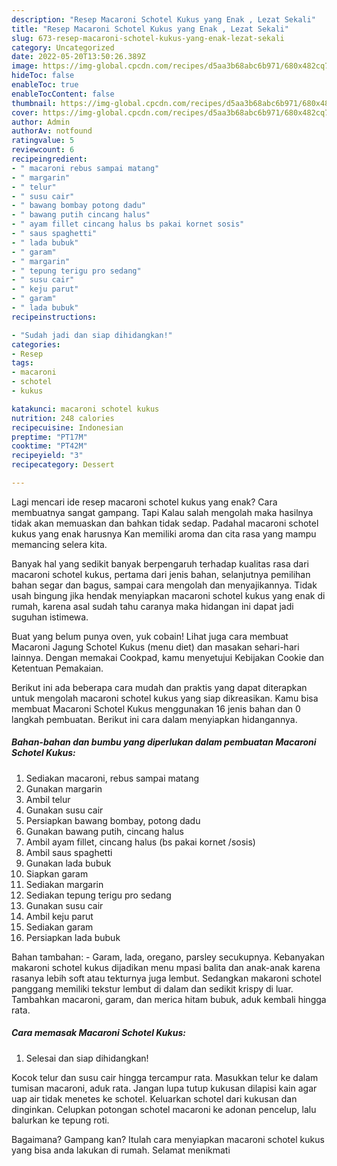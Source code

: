 ```yaml
---
description: "Resep Macaroni Schotel Kukus yang Enak , Lezat Sekali"
title: "Resep Macaroni Schotel Kukus yang Enak , Lezat Sekali"
slug: 673-resep-macaroni-schotel-kukus-yang-enak-lezat-sekali
category: Uncategorized
date: 2022-05-20T13:50:26.389Z
image: https://img-global.cpcdn.com/recipes/d5aa3b68abc6b971/680x482cq70/macaroni-schotel-kukus-foto-resep-utama.jpg
hideToc: false
enableToc: true
enableTocContent: false
thumbnail: https://img-global.cpcdn.com/recipes/d5aa3b68abc6b971/680x482cq70/macaroni-schotel-kukus-foto-resep-utama.jpg
cover: https://img-global.cpcdn.com/recipes/d5aa3b68abc6b971/680x482cq70/macaroni-schotel-kukus-foto-resep-utama.jpg
author: Admin
authorAv: notfound
ratingvalue: 5
reviewcount: 6
recipeingredient:
- " macaroni rebus sampai matang"
- " margarin"
- " telur"
- " susu cair"
- " bawang bombay potong dadu"
- " bawang putih cincang halus"
- " ayam fillet cincang halus bs pakai kornet sosis"
- " saus spaghetti"
- " lada bubuk"
- " garam"
- " margarin"
- " tepung terigu pro sedang"
- " susu cair"
- " keju parut"
- " garam"
- " lada bubuk"
recipeinstructions:

- "Sudah jadi dan siap dihidangkan!"
categories:
- Resep
tags:
- macaroni
- schotel
- kukus

katakunci: macaroni schotel kukus 
nutrition: 248 calories
recipecuisine: Indonesian
preptime: "PT17M"
cooktime: "PT42M"
recipeyield: "3"
recipecategory: Dessert

---
```



Lagi mencari ide resep macaroni schotel kukus yang enak? Cara membuatnya sangat gampang. Tapi Kalau salah mengolah maka hasilnya tidak akan memuaskan dan bahkan tidak sedap. Padahal macaroni schotel kukus yang enak harusnya Kan memiliki aroma dan cita rasa yang mampu memancing selera kita.


Banyak hal yang sedikit banyak berpengaruh terhadap kualitas rasa dari macaroni schotel kukus, pertama dari jenis bahan, selanjutnya pemilihan bahan segar dan bagus, sampai cara mengolah dan menyajikannya. Tidak usah bingung jika hendak menyiapkan macaroni schotel kukus yang enak di rumah, karena asal sudah tahu caranya maka hidangan ini dapat jadi suguhan istimewa.

Buat yang belum punya oven, yuk cobain! Lihat juga cara membuat Macaroni Jagung Schotel Kukus (menu diet) dan masakan sehari-hari lainnya. Dengan memakai Cookpad, kamu menyetujui Kebijakan Cookie dan Ketentuan Pemakaian.


Berikut ini ada beberapa cara mudah dan praktis yang dapat diterapkan untuk mengolah macaroni schotel kukus yang siap dikreasikan. Kamu bisa membuat Macaroni Schotel Kukus menggunakan 16 jenis bahan dan 0 langkah pembuatan. Berikut ini cara dalam menyiapkan hidangannya.

<!--inarticleads1-->

##### Bahan-bahan dan bumbu yang diperlukan dalam pembuatan Macaroni Schotel Kukus:

1. Sediakan  macaroni, rebus sampai matang
1. Gunakan  margarin
1. Ambil  telur
1. Gunakan  susu cair
1. Persiapkan  bawang bombay, potong dadu
1. Gunakan  bawang putih, cincang halus
1. Ambil  ayam fillet, cincang halus (bs pakai kornet /sosis)
1. Ambil  saus spaghetti
1. Gunakan  lada bubuk
1. Siapkan  garam
1. Sediakan  margarin
1. Sediakan  tepung terigu pro sedang
1. Gunakan  susu cair
1. Ambil  keju parut
1. Sediakan  garam
1. Persiapkan  lada bubuk


Bahan tambahan: - Garam, lada, oregano, parsley secukupnya. Kebanyakan makaroni schotel kukus dijadikan menu mpasi balita dan anak-anak karena rasanya lebih soft atau tekturnya juga lembut. Sedangkan makaroni schotel panggang memiliki tekstur lembut di dalam dan sedikit krispy di luar. Tambahkan macaroni, garam, dan merica hitam bubuk, aduk kembali hingga rata. 

<!--inarticleads2-->

##### Cara memasak Macaroni Schotel Kukus:


1. Selesai dan siap dihidangkan!

Kocok telur dan susu cair hingga tercampur rata. Masukkan telur ke dalam tumisan macaroni, aduk rata. Jangan lupa tutup kukusan dilapisi kain agar uap air tidak menetes ke schotel. Keluarkan schotel dari kukusan dan dinginkan. Celupkan potongan schotel macaroni ke adonan pencelup, lalu balurkan ke tepung roti. 

Bagaimana? Gampang kan? Itulah cara menyiapkan macaroni schotel kukus yang bisa anda lakukan di rumah. Selamat menikmati
